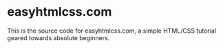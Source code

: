 # easyhtmlcss.com

This is the source code for easyhtmlcss.com, a simple HTML/CSS tutorial geared towards absolute beginners. 
